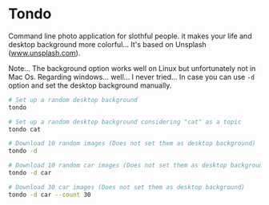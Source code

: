 # Tondo

Command line photo application for slothful people. it makes your life and desktop background more colorful...
It's based on Unsplash (www.unsplash.com).

Note...
The background option works well on Linux but unfortunately not in Mac Os.
Regarding windows... well... I never tried...
In case you can use `-d` option and set the desktop background manually.


```sh
# Set up a random desktop background
tondo

# Set up a random desktop background considering "cat" as a topic
tondo cat

# Download 10 random images (Does not set them as desktop background)
tondo -d

# Download 10 random car images (Does not set them as desktop background)
tondo -d car

# Download 30 car images (Does not set them as desktop background)
tondo -d car --count 30
```